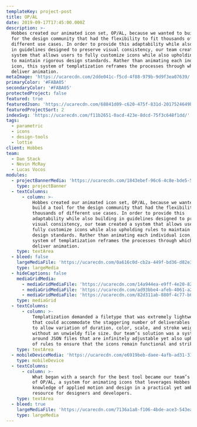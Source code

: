 ```yaml
---
templateKey: project-post
title: OP/AL
date: 2019-09-17T17:45:00.000Z
description: >-
  Hobbes created our animated icon set, OP/AL, because we wanted to build a tool
  for the design community that had the flexibility to fit thousands of
  different use cases. In order to provide this adaptability while also building
  in guidelines designed to preserve visual consistency, our team created a
  system that allows users to fully customize icons while also upholding rules
  to maintain rigorous design standards. Rather than animating each individual
  icon, this system of templatization reframes the processes through which we
  deliver animation.
metaImage: 'https://ucarecdn.com/2dde041c-f5cd-4f88-979b-9d9f3ea07639/'
primaryColor: '#FABA05'
secondaryColor: '#FABA05'
protectedProject: false
featured: true
featuredJson: 'https://ucarecdn.com/68841d09-c620-475f-831d-2017524649b8/'
featuredProjectSort: 2
indexSvg: 'https://ucarecdn.com/f11b2651-0acd-423e-8dcd-75f3c648f1dd/'
tags:
  - parametric
  - icons
  - design-tools
  - lottie
client: Hobbes
team:
  - Dan Stack
  - Nevin McRay
  - Lucas Vocos
modules:
  - projectBannerMedia: 'https://ucarecdn.com/1843ebef-96c6-4c8e-bde5-571177ee087b/'
    type: projectBanner
  - textColumns:
      - column: >-
          Hobbes created our animated icon set, OP/AL, because we wanted to
          build a tool for the design community that had the flexibility to fit
          thousands of different use cases. In order to provide this
          adaptability while also building in guidelines designed to preserve
          visual consistency, our team created a system that allows users to
          fully customize icons while also upholding rules to maintain rigorous
          design standards. Rather than animating each individual icon, this
          system of templatization reframes the processes through which we
          deliver animation.
    type: textArea
  - bleed: false
    largeMediaFile: 'https://ucarecdn.com/0a616c0d-cb2a-449f-bd36-d82e3513c4ce/'
    type: largeMedia
  - hideCaptions: false
    mediaGridMedia:
      - mediaGridMediaFile: 'https://ucarecdn.com/14a944ea-e9ff-4e20-8201-cb999935338c/'
      - mediaGridMediaFile: 'https://ucarecdn.com/ad93bbe4-afeb-4061-a230-6f2cf8725585/'
      - mediaGridMediaFile: 'https://ucarecdn.com/82d311ab-880f-4c77-b6d4-da83743601f1/'
    type: mediaGrid
  - textColumns:
      - column: >-
          Templatization demanded a filetype that was extremely lightweight—one
          that could accommodate the staggering number of deliverables required
          to allow variation of duration, color, scale, and stroke weight,
          without an unwieldy file size. Our team’s solution was a system built
          around JSON files that are infinitely adjustable yet also uphold a set
          of rules to ensure that the icons remain functional and striking.
    type: textArea
  - mobileDeviceMedia: 'https://ucarecdn.com/e6919beb-daee-4afb-ad31-315618fc9d05/'
    type: mobileDevice
  - textColumns:
      - column: >-
          What began with a search for the best tool became our team’s creation
          of OP/AL, a system for animating icons that leverages Hobbes’
          knowledge of applied motion and design in a practical yet ambitious
          resource for designers and developers.
    type: textArea
  - bleed: true
    largeMediaFile: 'https://ucarecdn.com/7136a1a8-f106-4bde-ace3-543ea320954c/'
    type: largeMedia
---
```


